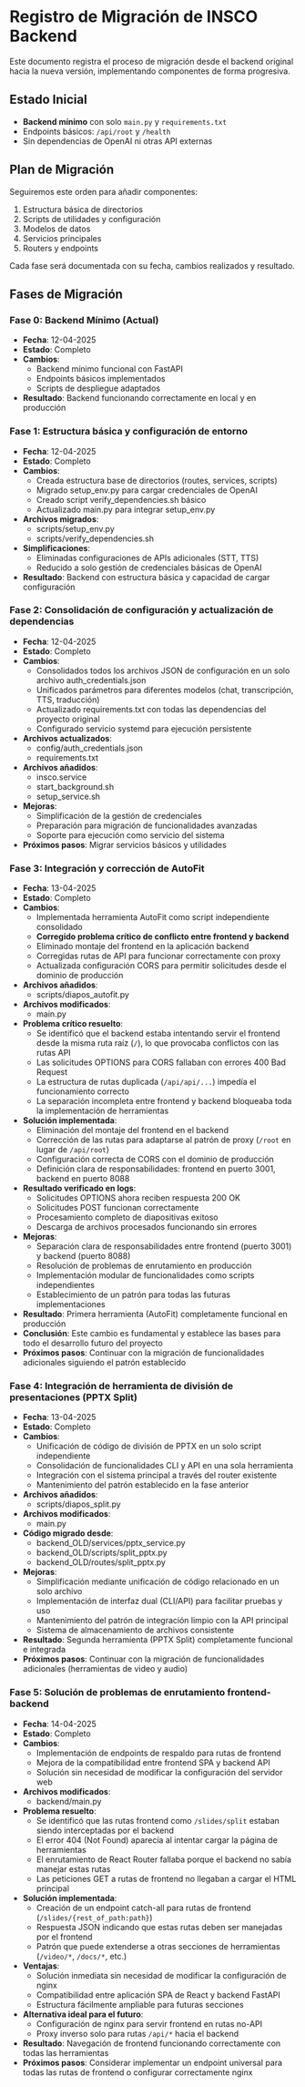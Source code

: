 # Registro de Migración de INSCO Backend

Este documento registra el proceso de migración desde el backend original hacia la nueva versión, implementando componentes de forma progresiva.

## Estado Inicial

- **Backend mínimo** con solo `main.py` y `requirements.txt`
- Endpoints básicos: `/api/root` y `/health`
- Sin dependencias de OpenAI ni otras API externas

## Plan de Migración

Seguiremos este orden para añadir componentes:

1. Estructura básica de directorios
2. Scripts de utilidades y configuración
3. Modelos de datos
4. Servicios principales
5. Routers y endpoints

Cada fase será documentada con su fecha, cambios realizados y resultado.

## Fases de Migración

### Fase 0: Backend Mínimo (Actual)

- **Fecha**: 12-04-2025
- **Estado**: Completo
- **Cambios**:
  - Backend mínimo funcional con FastAPI
  - Endpoints básicos implementados
  - Scripts de despliegue adaptados
- **Resultado**: Backend funcionando correctamente en local y en producción

### Fase 1: Estructura básica y configuración de entorno

- **Fecha**: 12-04-2025
- **Estado**: Completo
- **Cambios**:
  - Creada estructura base de directorios (routes, services, scripts)
  - Migrado setup_env.py para cargar credenciales de OpenAI
  - Creado script verify_dependencies.sh básico
  - Actualizado main.py para integrar setup_env.py
- **Archivos migrados**:
  - scripts/setup_env.py
  - scripts/verify_dependencies.sh
- **Simplificaciones**:
  - Eliminadas configuraciones de APIs adicionales (STT, TTS)
  - Reducido a solo gestión de credenciales básicas de OpenAI
- **Resultado**: Backend con estructura básica y capacidad de cargar configuración

### Fase 2: Consolidación de configuración y actualización de dependencias

- **Fecha**: 12-04-2025
- **Estado**: Completo
- **Cambios**:
  - Consolidados todos los archivos JSON de configuración en un solo archivo auth_credentials.json
  - Unificados parámetros para diferentes modelos (chat, transcripción, TTS, traducción)
  - Actualizado requirements.txt con todas las dependencias del proyecto original
  - Configurado servicio systemd para ejecución persistente
- **Archivos actualizados**:
  - config/auth_credentials.json
  - requirements.txt
- **Archivos añadidos**:
  - insco.service
  - start_background.sh
  - setup_service.sh
- **Mejoras**:
  - Simplificación de la gestión de credenciales
  - Preparación para migración de funcionalidades avanzadas
  - Soporte para ejecución como servicio del sistema
- **Próximos pasos**: Migrar servicios básicos y utilidades 

### Fase 3: Integración y corrección de AutoFit

- **Fecha**: 13-04-2025
- **Estado**: Completo
- **Cambios**:
  - Implementada herramienta AutoFit como script independiente consolidado
  - **Corregido problema crítico de conflicto entre frontend y backend**
  - Eliminado montaje del frontend en la aplicación backend
  - Corregidas rutas de API para funcionar correctamente con proxy
  - Actualizada configuración CORS para permitir solicitudes desde el dominio de producción
- **Archivos añadidos**:
  - scripts/diapos_autofit.py
- **Archivos modificados**:
  - main.py
- **Problema crítico resuelto**:
  - Se identificó que el backend estaba intentando servir el frontend desde la misma ruta raíz (`/`), lo que provocaba conflictos con las rutas API
  - Las solicitudes OPTIONS para CORS fallaban con errores 400 Bad Request
  - La estructura de rutas duplicada (`/api/api/...`) impedía el funcionamiento correcto
  - La separación incompleta entre frontend y backend bloqueaba toda la implementación de herramientas
- **Solución implementada**:
  - Eliminación del montaje del frontend en el backend
  - Corrección de las rutas para adaptarse al patrón de proxy (`/root` en lugar de `/api/root`)
  - Configuración correcta de CORS con el dominio de producción
  - Definición clara de responsabilidades: frontend en puerto 3001, backend en puerto 8088
- **Resultado verificado en logs**:
  - Solicitudes OPTIONS ahora reciben respuesta 200 OK
  - Solicitudes POST funcionan correctamente
  - Procesamiento completo de diapositivas exitoso
  - Descarga de archivos procesados funcionando sin errores
- **Mejoras**:
  - Separación clara de responsabilidades entre frontend (puerto 3001) y backend (puerto 8088)
  - Resolución de problemas de enrutamiento en producción
  - Implementación modular de funcionalidades como scripts independientes
  - Establecimiento de un patrón para todas las futuras implementaciones
- **Resultado**: Primera herramienta (AutoFit) completamente funcional en producción
- **Conclusión**: Este cambio es fundamental y establece las bases para todo el desarrollo futuro del proyecto
- **Próximos pasos**: Continuar con la migración de funcionalidades adicionales siguiendo el patrón establecido 

### Fase 4: Integración de herramienta de división de presentaciones (PPTX Split)

- **Fecha**: 13-04-2025
- **Estado**: Completo
- **Cambios**:
  - Unificación de código de división de PPTX en un solo script independiente
  - Consolidación de funcionalidades CLI y API en una sola herramienta
  - Integración con el sistema principal a través del router existente
  - Mantenimiento del patrón establecido en la fase anterior
- **Archivos añadidos**:
  - scripts/diapos_split.py
- **Archivos modificados**:
  - main.py
- **Código migrado desde**:
  - backend_OLD/services/pptx_service.py
  - backend_OLD/scripts/split_pptx.py
  - backend_OLD/routes/split_pptx.py
- **Mejoras**:
  - Simplificación mediante unificación de código relacionado en un solo archivo
  - Implementación de interfaz dual (CLI/API) para facilitar pruebas y uso
  - Mantenimiento del patrón de integración limpio con la API principal
  - Sistema de almacenamiento de archivos consistente
- **Resultado**: Segunda herramienta (PPTX Split) completamente funcional e integrada
- **Próximos pasos**: Continuar con la migración de funcionalidades adicionales (herramientas de video y audio) 

### Fase 5: Solución de problemas de enrutamiento frontend-backend

- **Fecha**: 14-04-2025
- **Estado**: Completo
- **Cambios**:
  - Implementación de endpoints de respaldo para rutas de frontend
  - Mejora de la compatibilidad entre frontend SPA y backend API
  - Solución sin necesidad de modificar la configuración del servidor web
- **Archivos modificados**:
  - backend/main.py
- **Problema resuelto**:
  - Se identificó que las rutas frontend como `/slides/split` estaban siendo interceptadas por el backend
  - El error 404 (Not Found) aparecía al intentar cargar la página de herramientas
  - El enrutamiento de React Router fallaba porque el backend no sabía manejar estas rutas
  - Las peticiones GET a rutas de frontend no llegaban a cargar el HTML principal
- **Solución implementada**:
  - Creación de un endpoint catch-all para rutas de frontend (`/slides/{rest_of_path:path}`)
  - Respuesta JSON indicando que estas rutas deben ser manejadas por el frontend
  - Patrón que puede extenderse a otras secciones de herramientas (`/video/*`, `/docs/*`, etc.)
- **Ventajas**:
  - Solución inmediata sin necesidad de modificar la configuración de nginx
  - Compatibilidad entre aplicación SPA de React y backend FastAPI
  - Estructura fácilmente ampliable para futuras secciones
- **Alternativa ideal para el futuro**:
  - Configuración de nginx para servir frontend en rutas no-API
  - Proxy inverso solo para rutas `/api/*` hacia el backend
- **Resultado**: Navegación de frontend funcionando correctamente con todas las herramientas
- **Próximos pasos**: Considerar implementar un endpoint universal para todas las rutas de frontend o configurar correctamente nginx 